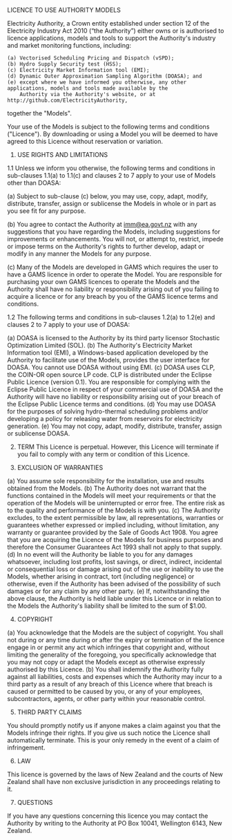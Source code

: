 LICENCE TO USE AUTHORITY MODELS

Electricity Authority, a Crown entity established under section 12 of the Electricity Industry Act 2010 (“the
Authority”) either owns or is authorised to licence applications, models and tools to support the Authority's
industry and market monitoring functions, including:
    
    (a) Vectorised Scheduling Pricing and Dispatch (vSPD);
    (b) Hydro Supply Security test (HSS);
    (c) Electricity Market Information tool (EMI);
    (d) Dynamic Outer Approximation Sampling Algorithm (DOASA); and
    (e) except where we have informed you otherwise, any other applications, models and tools made available by the
        Authority via the Authority's website, or at http://github.com/ElectricityAuthority, 
        
together the "Models".
    
Your use of the Models is subject to the following terms and conditions ("Licence"). By downloading or using a Model
you will be deemed to have agreed to this Licence without reservation or variation.

1. USE RIGHTS AND LIMITATIONS

1.1 Unless we inform you otherwise, the following terms and conditions in sub-clauses 1.1(a) to 1.1(c) and clauses 2
to 7 apply to your use of Models other than DOASA:

(a) Subject to sub-clause (c) below, you may use, copy, adapt, modify, distribute, transfer, assign or sublicense the
Models in whole or in part as you see fit for any purpose.

(b) You agree to contact the Authority at imm@ea.govt.nz with any suggestions that you have regarding the Models,
including suggestions for improvements or enhancements. You will not, or attempt to, restrict, impede or impose terms on
the Authority's rights to further develop, adapt or modify in any manner the Models for any purpose.

(c) Many of the Models are developed in GAMS which requires the user to have a GAMS licence in order to operate the
Model. You are responsible for purchasing your own GAMS licences to operate the Models and the Authority shall have no
liability or responsibility arising out of you failing to acquire a licence or for any breach by you of the GAMS licence
terms and conditions.


1.2 The following terms and conditions in sub-clauses 1.2(a) to 1.2(e) and clauses 2 to 7 apply to your use of DOASA:

(a) DOASA is licensed to the Authority by its third party licensor Stochastic Optimization Limited (SOL).
(b) The Authority's Electricity Market Information tool (EMI), a Windows-based application developed by the Authority to
facilitate use of the Models, provides the user interface for DOASA. You cannot use DOASA without using EMI.
(c) DOASA uses CLP, the COIN-OR open source LP code. CLP is distributed under the Eclipse Public Licence (version 0.1).
You are responsible for complying with the Eclipse Public Licence in respect of your commercial use of DOASA and the 
Authority will have no liability or responsibility arising out of your breach of the Eclipse Public Licence terms and
conditions.
(d) You may use DOASA for the purposes of solving hydro-thermal scheduling problems and/or developing a policy for
releasing water from reservoirs for electricity generation.
(e) You may not copy, adapt, modify, distribute, transfer, assign or sublicense DOASA.


2. TERM
This Licence is perpetual. However, this Licence will terminate if you fail to comply with any term or condition of this
Licence.


3. EXCLUSION OF WARRANTIES

(a) You assume sole responsibility for the installation, use and results obtained from the Models.
(b) The Authority does not warrant that the functions contained in the Models will meet your requirements or that the
operation of the Models will be uninterrupted or error free. The entire risk as to the quality and performance of the 
Models is with you.
(c) The Authority excludes, to the extent permissible by law, all representations, warranties or guarantees whether
expressed or implied including, without limitation, any warranty or guarantee provided by the Sale of Goods Act 1908. 
You agree that you are acquiring the Licence of the Models for business purposes and therefore the Consumer Guarantees 
Act 1993 shall not apply to that supply.
(d) In no event will the Authority be liable to you for any damages whatsoever, including lost profits, lost savings, or
direct, indirect, incidental or consequential loss or damage arising out of the use or inability to use the Models, 
whether arising in contract, tort (including negligence) or otherwise, even if the Authority has been advised of the 
possibility of such damages or for any claim by any other party.
(e) If, notwithstanding the above clause, the Authority is held liable under this Licence or in relation to the Models
the Authority's liability shall be limited to the sum of $1.00.


4. COPYRIGHT

(a) You acknowledge that the Models are the subject of copyright. You shall not during or any time during or after the
expiry or termination of the licence engage in or permit any act which infringes that copyright and, without limiting 
the generality of the foregoing, you specifically acknowledge that you may not copy or adapt the Models except as 
otherwise expressly authorised by this Licence.
(b) You shall indemnify the Authority fully against all liabilities, costs and expenses which the Authority may incur to
a third party as a result of any breach of this Licence where that breach is caused or permitted to be caused by you, or
any of your employees, subcontractors, agents, or other party within your reasonable control.


5. THIRD PARTY CLAIMS

You should promptly notify us if anyone makes a claim against you that the Models infringe their rights. If you give us
such notice the Licence shall automatically terminate. This is your only remedy in the event of a claim of infringement.


6. LAW

This licence is governed by the laws of New Zealand and the courts of New Zealand shall have non exclusive jurisdiction
in any proceedings relating to it.


7. QUESTIONS

If you have any questions concerning this licence you may contact the Authority by writing to the Authority at PO Box
10041, Wellington 6143, New Zealand.
